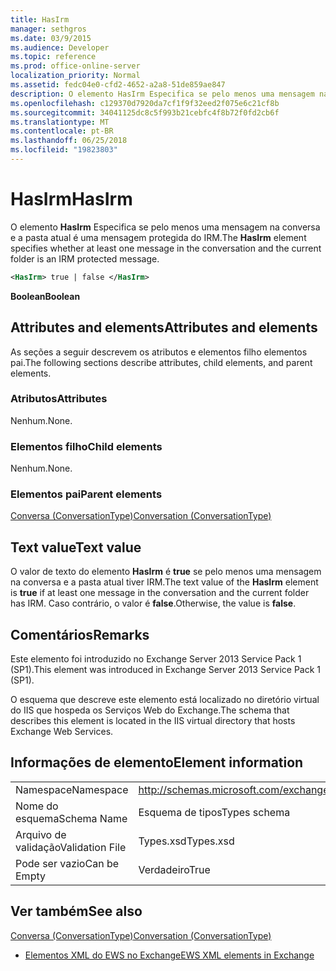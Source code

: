 ```yaml
---
title: HasIrm
manager: sethgros
ms.date: 03/9/2015
ms.audience: Developer
ms.topic: reference
ms.prod: office-online-server
localization_priority: Normal
ms.assetid: fedc04e0-cfd2-4652-a2a8-51de859ae847
description: O elemento HasIrm Especifica se pelo menos uma mensagem na conversa e a pasta atual é uma mensagem protegida do IRM.
ms.openlocfilehash: c129370d7920da7cf1f9f32eed2f075e6c21cf8b
ms.sourcegitcommit: 34041125dc8c5f993b21cebfc4f8b72f0fd2cb6f
ms.translationtype: MT
ms.contentlocale: pt-BR
ms.lasthandoff: 06/25/2018
ms.locfileid: "19823803"
---
```

# <a name="hasirm"></a><span data-ttu-id="e2083-103">HasIrm</span><span class="sxs-lookup"><span data-stu-id="e2083-103">HasIrm</span></span>

<span data-ttu-id="e2083-104">O elemento **HasIrm** Especifica se pelo menos uma mensagem na conversa e a pasta atual é uma mensagem protegida do IRM.</span><span class="sxs-lookup"><span data-stu-id="e2083-104">The **HasIrm** element specifies whether at least one message in the conversation and the current folder is an IRM protected message.</span></span> 
  
```XML
<HasIrm> true | false </HasIrm>
```

 <span data-ttu-id="e2083-105">**Boolean**</span><span class="sxs-lookup"><span data-stu-id="e2083-105">**Boolean**</span></span>
## <a name="attributes-and-elements"></a><span data-ttu-id="e2083-106">Attributes and elements</span><span class="sxs-lookup"><span data-stu-id="e2083-106">Attributes and elements</span></span>

<span data-ttu-id="e2083-107">As seções a seguir descrevem os atributos e elementos filho elementos pai.</span><span class="sxs-lookup"><span data-stu-id="e2083-107">The following sections describe attributes, child elements, and parent elements.</span></span>
  
### <a name="attributes"></a><span data-ttu-id="e2083-108">Atributos</span><span class="sxs-lookup"><span data-stu-id="e2083-108">Attributes</span></span>

<span data-ttu-id="e2083-109">Nenhum.</span><span class="sxs-lookup"><span data-stu-id="e2083-109">None.</span></span>
  
### <a name="child-elements"></a><span data-ttu-id="e2083-110">Elementos filho</span><span class="sxs-lookup"><span data-stu-id="e2083-110">Child elements</span></span>

<span data-ttu-id="e2083-111">Nenhum.</span><span class="sxs-lookup"><span data-stu-id="e2083-111">None.</span></span>
  
### <a name="parent-elements"></a><span data-ttu-id="e2083-112">Elementos pai</span><span class="sxs-lookup"><span data-stu-id="e2083-112">Parent elements</span></span>

[<span data-ttu-id="e2083-113">Conversa (ConversationType)</span><span class="sxs-lookup"><span data-stu-id="e2083-113">Conversation (ConversationType)</span></span>](conversation-conversationtype.md)
  
## <a name="text-value"></a><span data-ttu-id="e2083-114">Text value</span><span class="sxs-lookup"><span data-stu-id="e2083-114">Text value</span></span>

<span data-ttu-id="e2083-115">O valor de texto do elemento **HasIrm** é **true** se pelo menos uma mensagem na conversa e a pasta atual tiver IRM.</span><span class="sxs-lookup"><span data-stu-id="e2083-115">The text value of the **HasIrm** element is **true** if at least one message in the conversation and the current folder has IRM.</span></span> <span data-ttu-id="e2083-116">Caso contrário, o valor é **false**.</span><span class="sxs-lookup"><span data-stu-id="e2083-116">Otherwise, the value is **false**.</span></span>
  
## <a name="remarks"></a><span data-ttu-id="e2083-117">Comentários</span><span class="sxs-lookup"><span data-stu-id="e2083-117">Remarks</span></span>

<span data-ttu-id="e2083-118">Este elemento foi introduzido no Exchange Server 2013 Service Pack 1 (SP1).</span><span class="sxs-lookup"><span data-stu-id="e2083-118">This element was introduced in Exchange Server 2013 Service Pack 1 (SP1).</span></span>
  
<span data-ttu-id="e2083-119">O esquema que descreve este elemento está localizado no diretório virtual do IIS que hospeda os Serviços Web do Exchange.</span><span class="sxs-lookup"><span data-stu-id="e2083-119">The schema that describes this element is located in the IIS virtual directory that hosts Exchange Web Services.</span></span>
  
## <a name="element-information"></a><span data-ttu-id="e2083-120">Informações de elemento</span><span class="sxs-lookup"><span data-stu-id="e2083-120">Element information</span></span>

|||
|:-----|:-----|
|<span data-ttu-id="e2083-121">Namespace</span><span class="sxs-lookup"><span data-stu-id="e2083-121">Namespace</span></span>  <br/> |http://schemas.microsoft.com/exchange/services/2006/types  <br/> |
|<span data-ttu-id="e2083-122">Nome do esquema</span><span class="sxs-lookup"><span data-stu-id="e2083-122">Schema Name</span></span>  <br/> |<span data-ttu-id="e2083-123">Esquema de tipos</span><span class="sxs-lookup"><span data-stu-id="e2083-123">Types schema</span></span>  <br/> |
|<span data-ttu-id="e2083-124">Arquivo de validação</span><span class="sxs-lookup"><span data-stu-id="e2083-124">Validation File</span></span>  <br/> |<span data-ttu-id="e2083-125">Types.xsd</span><span class="sxs-lookup"><span data-stu-id="e2083-125">Types.xsd</span></span>  <br/> |
|<span data-ttu-id="e2083-126">Pode ser vazio</span><span class="sxs-lookup"><span data-stu-id="e2083-126">Can be Empty</span></span>  <br/> |<span data-ttu-id="e2083-127">Verdadeiro</span><span class="sxs-lookup"><span data-stu-id="e2083-127">True</span></span>  <br/> |
   
## <a name="see-also"></a><span data-ttu-id="e2083-128">Ver também</span><span class="sxs-lookup"><span data-stu-id="e2083-128">See also</span></span>



[<span data-ttu-id="e2083-129">Conversa (ConversationType)</span><span class="sxs-lookup"><span data-stu-id="e2083-129">Conversation (ConversationType)</span></span>](conversation-conversationtype.md)


- [<span data-ttu-id="e2083-130">Elementos XML do EWS no Exchange</span><span class="sxs-lookup"><span data-stu-id="e2083-130">EWS XML elements in Exchange</span></span>](ews-xml-elements-in-exchange.md)

